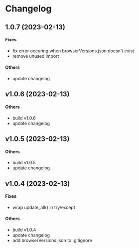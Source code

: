 # Changelog

## 1.0.7 (2023-02-13)

#### Fixes

* fix error occuring when browserVersions.json doesn't exist
* remove unused import
#### Others

* update changelog


## v1.0.6 (2023-02-13)

#### Others

* build v1.0.6
* update changelog


## v1.0.5 (2023-02-13)

#### Others

* build v1.0.5
* update changelog


## v1.0.4 (2023-02-13)

#### Fixes

* wrap update_all() in try/except
#### Others

* build v1.0.4
* update changelog
* add browserVersions.json to .gitignore